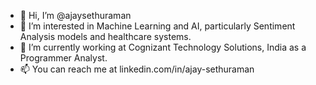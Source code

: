 - 👋 Hi, I’m @ajaysethuraman
- 👀 I’m interested in Machine Learning and AI, particularly Sentiment Analysis models and healthcare systems.
- 🌱 I’m currently working at Cognizant Technology Solutions, India as a Programmer Analyst.
- 📫 You can reach me at linkedin.com/in/ajay-sethuraman

<!---
ajaysethuraman/ajaysethuraman is a ✨ special ✨ repository because its `README.md` (this file) appears on your GitHub profile.
You can click the Preview link to take a look at your changes.
--->
